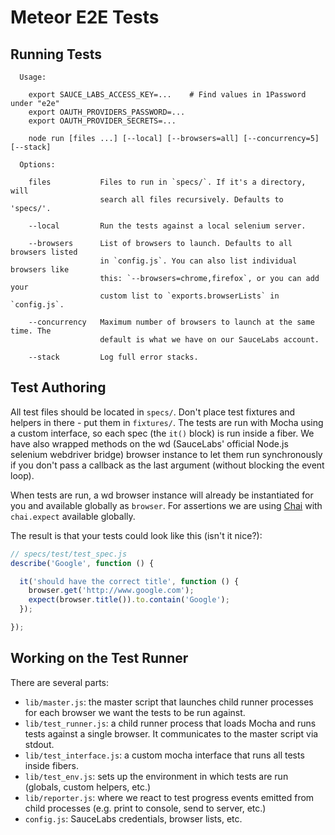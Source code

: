 # Meteor E2E Tests

## Running Tests

```
  Usage:

    export SAUCE_LABS_ACCESS_KEY=...    # Find values in 1Password under "e2e"
    export OAUTH_PROVIDERS_PASSWORD=...
    export OAUTH_PROVIDER_SECRETS=...

    node run [files ...] [--local] [--browsers=all] [--concurrency=5] [--stack]

  Options:

    files           Files to run in `specs/`. If it's a directory, will
                    search all files recursively. Defaults to 'specs/'.

    --local         Run the tests against a local selenium server.

    --browsers      List of browsers to launch. Defaults to all browsers listed
                    in `config.js`. You can also list individual browsers like 
                    this: `--browsers=chrome,firefox`, or you can add your 
                    custom list to `exports.browserLists` in `config.js`.

    --concurrency   Maximum number of browsers to launch at the same time. The
                    default is what we have on our SauceLabs account.

    --stack         Log full error stacks.
```

## Test Authoring

All test files should be located in `specs/`. Don't place test fixtures and
helpers in there - put them in `fixtures/`. The tests are run with Mocha using a
custom interface, so each spec (the `it()` block) is run inside a fiber. We have
also wrapped methods on the wd (SauceLabs' official Node.js selenium webdriver
bridge) browser instance to let them run synchronously if you don't pass a
callback as the last argument (without blocking the event loop).

When tests are run, a wd browser instance will already be instantiated for you
and available globally as `browser`. For assertions we are using
[Chai](http://chaijs.com/api/bdd/) with `chai.expect` available globally.

The result is that your tests could look like this (isn't it nice?):

``` js
// specs/test/test_spec.js
describe('Google', function () {

  it('should have the correct title', function () {
    browser.get('http://www.google.com');
    expect(browser.title()).to.contain('Google');
  });

});
```

## Working on the Test Runner

There are several parts:

- `lib/master.js`: the master script that launches child runner processes for
  each browser we want the tests to be run against.
- `lib/test_runner.js`: a child runner process that loads Mocha and runs tests
  against a single browser. It communicates to the master script via stdout.
- `lib/test_interface.js`: a custom mocha interface that runs all tests inside
   fibers.
- `lib/test_env.js`: sets up the environment in which tests are run (globals,
  custom helpers, etc.)
- `lib/reporter.js`: where we react to test progress events emitted from child
  processes (e.g. print to console, send to server, etc.)
- `config.js`: SauceLabs credentials, browser lists, etc.

